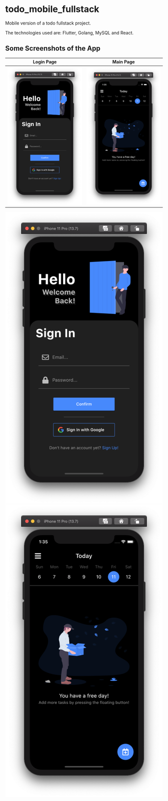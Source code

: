 # todo_mobile_fullstack

Mobile version of a todo fullstack project.

The technologies used are: Flutter, Golang, MySQL and React.

## Some Screenshots of the App

Login Page                      |  Main Page
:------------------------------:|:------------------------------:
![](screenshots/loginpage.png)  |  ![](screenshots/mainpage.png)

![](screenshots/loginpage.png)
![](screenshots/mainpage.png)

